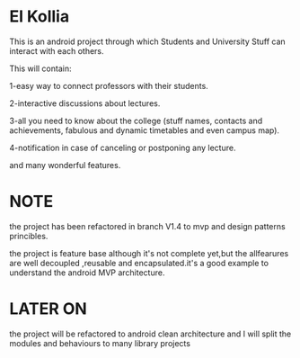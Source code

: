# El Kollia
This is an android project through which Students and University Stuff can interact with each others.

This will contain:

1-easy way to connect professors with their students.

2-interactive discussions about lectures.

3-all you need to know about the college (stuff names, contacts and achievements, fabulous and dynamic timetables and even campus map).

4-notification in case of canceling or postponing any lecture.

and many wonderful features.


# NOTE
the project has been refactored in branch V1.4 to mvp and design patterns princibles.

the project is feature base although it's not complete yet,but the allfearures are well decoupled ,reusable and encapsulated.it's a good example to understand the android MVP architecture.


# LATER ON
the project will be refactored to android clean architecture and I will split the modules and behaviours to many library projects






